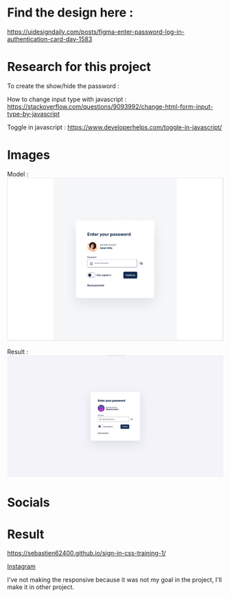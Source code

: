 # Find the design here :

https://uidesigndaily.com/posts/figma-enter-password-log-in-authentication-card-day-1583


# Research for this project

To create the show/hide the password :

How to change input type with javascript : https://stackoverflow.com/questions/9093992/change-html-form-input-type-by-javascript

Toggle in javascript : https://www.developerhelps.com/toggle-in-javascript/


# Images

Model :
![alt text](./image/maquette.jpg)

Result :
![alt text](./image/resultat-final.jpg)


# Socials

# Result

https://sebastien62400.github.io/sign-in-css-training-1/

[Instagram](https://www.instagram.com/sebastien010703/?hl=fr)

I've not making the responsive because it was not my goal in the project, I'll make it in other project.
